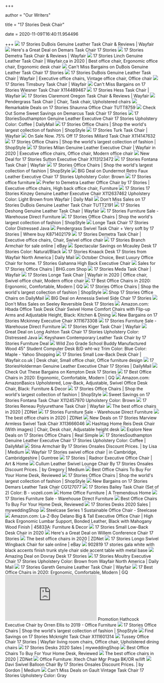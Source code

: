 +++
        
author = "Our Writers"
        
title = "17 Stories Desk Chair"
        
date = 2020-11-09T16:40:11.954496
        
+++
[ ![](https://secure.img1-fg.wfcdn.com/im/25951740/compr-r85/6276/62769220/dubois-genuine-leather-task-chair.jpg)](https://secure.img1-fg.wfcdn.com/im/25951740/compr-r85/6276/62769220/dubois-genuine-leather-task-chair.jpg) 17 Stories DuBois Genuine Leather Task Chair & Reviews | Wayfair
[ ![](https://images.prod.meredith.com/product/938b85f939156669ee241876718eea07/1579192918907/l/demars-task-chair-17-stories)](https://images.prod.meredith.com/product/938b85f939156669ee241876718eea07/1579192918907/l/demars-task-chair-17-stories) Here's a Great Deal on Demars Task Chair 17 Stories
[ ![](https://secure.img1-fg.wfcdn.com/im/75924851/resize-h800-w800%5Ecompr-r85/4803/48039301/Demetra+Task+Chair.jpg)](https://secure.img1-fg.wfcdn.com/im/75924851/resize-h800-w800%5Ecompr-r85/4803/48039301/Demetra+Task+Chair.jpg) 17 Stories Demetra Task Chair & Reviews | Wayfair
[ ![](https://i.pinimg.com/originals/93/ba/8f/93ba8f468a57b3c006be5d6f950f124e.jpg)](https://i.pinimg.com/originals/93/ba/8f/93ba8f468a57b3c006be5d6f950f124e.jpg) 17 Stories Linch Genuine Leather Task Chair | Wayfair.ca in 2020 | Best office  chair, Ergonomic office chair, Ergonomic desk chair
[ ![](https://images.prod.meredith.com/product/56ed34849523cb42508068cc6ec3b8bb/1567057847399/l/dubois-task-chair-17-stories)](https://images.prod.meredith.com/product/56ed34849523cb42508068cc6ec3b8bb/1567057847399/l/dubois-task-chair-17-stories) Can't Miss Bargains on DuBois Genuine Leather Task Chair 17 Stories
[ ![](https://i.pinimg.com/originals/ab/00/2b/ab002bdbee5054518db63097baa455f3.png)](https://i.pinimg.com/originals/ab/00/2b/ab002bdbee5054518db63097baa455f3.png) 17 Stories DuBois Genuine Leather Task Chair | Wayfair | Executive office  chairs, Vintage office chair, Office chair
[ ![](https://secure.img1-fg.wfcdn.com/im/68775704/resize-h800-w800%5Ecompr-r85/8706/87060909/Timsbury+Task+Chair.jpg)](https://secure.img1-fg.wfcdn.com/im/68775704/resize-h800-w800%5Ecompr-r85/8706/87060909/Timsbury+Task+Chair.jpg) 17 Stories Timsbury Task Chair | Wayfair
[ ![](https://images.prod.meredith.com/product/aa37266b898e4adffb088068567d29fe/1595844231257/l/17-stories-tidore-task-chair-x114489467)](https://images.prod.meredith.com/product/aa37266b898e4adffb088068567d29fe/1595844231257/l/17-stories-tidore-task-chair-x114489467) Can't Miss Bargains on 17 Stories Wiesner Task Chair X114489467
[ ![](https://secure.img1-fg.wfcdn.com/im/26844937/resize-h800-w800%5Ecompr-r85/7417/74177945/Hess+Task+Chair.jpg)](https://secure.img1-fg.wfcdn.com/im/26844937/resize-h800-w800%5Ecompr-r85/7417/74177945/Hess+Task+Chair.jpg) 17 Stories Hess Task Chair | Wayfair
[ ![](https://secure.img1-fg.wfcdn.com/im/36356529/compr-r85/1044/104411174/claremont-oregon-task-chair.jpg)](https://secure.img1-fg.wfcdn.com/im/36356529/compr-r85/1044/104411174/claremont-oregon-task-chair.jpg) 17 Stories Claremont Oregon Task Chair & Reviews | Wayfair
[ ![](https://i.pinimg.com/originals/ea/66/da/ea66da7a5a0b041c800cd7666440de43.jpg)](https://i.pinimg.com/originals/ea/66/da/ea66da7a5a0b041c800cd7666440de43.jpg) Pendergrass Task Chair | Chair, Task chair, Upholstered chairs
[ ![](https://images.prod.meredith.com/product/afd499169a1acb9d36074204a7077977/1520762686381/l/17-stories-shaunna-office-chair-stss7648)](https://images.prod.meredith.com/product/afd499169a1acb9d36074204a7077977/1520762686381/l/17-stories-shaunna-office-chair-stss7648) Remarkable Deals on 17 Stories Shaunna Office Chair TUTT8759
[ ![](https://images.prod.meredith.com/product/0d7ae5e56476d4798a7345fefe66fce2/1579192659812/l/demarcus-task-chair-17-stories)](https://images.prod.meredith.com/product/0d7ae5e56476d4798a7345fefe66fce2/1579192659812/l/demarcus-task-chair-17-stories) Check Out Some Sweet Savings on Demarcus Task Chair 17 Stories
[ ![](https://secure.img1-fg.wfcdn.com/im/90980077/resize-h400-w400%5Ecompr-r85/6014/60144421/.jpg)](https://secure.img1-fg.wfcdn.com/im/90980077/resize-h400-w400%5Ecompr-r85/6014/60144421/.jpg) 17 StoriesSouthampton Genuine Leather Executive Chair 17 Stories Upholstery  Color: Coffee | DailyMail
[ ![](https://img.shopstyle-cdn.com/sim/7f/79/7f799025b9ea8e1e85062d2eb9b447f6_xlarge/aguilera-genuine-leather-executive-chair-17-stories-upholstery-color-antique-slate.jpg)](https://img.shopstyle-cdn.com/sim/7f/79/7f799025b9ea8e1e85062d2eb9b447f6_xlarge/aguilera-genuine-leather-executive-chair-17-stories-upholstery-color-antique-slate.jpg) 17 Stories Office Chairs | Shop the world's largest collection of fashion |  ShopStyle
[ ![](https://secure.img1-fg.wfcdn.com/im/35068237/resize-h800-w800%5Ecompr-r85/8800/88001322/Turk+Task+Chair.jpg)](https://secure.img1-fg.wfcdn.com/im/35068237/resize-h800-w800%5Ecompr-r85/8800/88001322/Turk+Task+Chair.jpg) 17 Stories Turk Task Chair | Wayfair
[ ![](https://images.prod.meredith.com/product/b9a873b45bfed9c1aac3d71acfa3b6fc/1592583873575/l/17-stories-millard-task-chair-x114147632)](https://images.prod.meredith.com/product/b9a873b45bfed9c1aac3d71acfa3b6fc/1592583873575/l/17-stories-millard-task-chair-x114147632) On Sale Now. 75% Off 17 Stories Millard Task Chair X114147632
[ ![](https://img.shopstyle-cdn.com/sim/31/76/31767f64b5dca4219448f07c905c09b3_best/alisson-haggar-genuine-leather-task-chair-17-stories-upholstery-color-vintage-white.jpg)](https://img.shopstyle-cdn.com/sim/31/76/31767f64b5dca4219448f07c905c09b3_best/alisson-haggar-genuine-leather-task-chair-17-stories-upholstery-color-vintage-white.jpg) 17 Stories Office Chairs | Shop the world's largest collection of fashion |  ShopStyle
[ ![](https://i.pinimg.com/474x/f1/38/3d/f1383df1797bcdba0e040ad3ac9bb5b8.jpg)](https://i.pinimg.com/474x/f1/38/3d/f1383df1797bcdba0e040ad3ac9bb5b8.jpg) 17 Stories Milan Genuine Leather Executive Chair | Wayfair in 2020 |  Executive office chairs, Office chair, Modern office chair
[ ![](https://images.prod.meredith.com/product/30b083864be17469dda3e09c69dfc8bc/1583964038588/l/17-stories-sutton-executive-chair-x113123472)](https://images.prod.meredith.com/product/30b083864be17469dda3e09c69dfc8bc/1583964038588/l/17-stories-sutton-executive-chair-x113123472) New Deal for 17 Stories Sutton Executive Chair X113123472
[ ![](https://secure.img1-fg.wfcdn.com/im/36856145/resize-h800-w800%5Ecompr-r85/1225/122591189/Fontana+Task+Chair.jpg)](https://secure.img1-fg.wfcdn.com/im/36856145/resize-h800-w800%5Ecompr-r85/1225/122591189/Fontana+Task+Chair.jpg) 17 Stories Fontana Task Chair | Wayfair
[ ![](https://img.shopstyle-cdn.com/sim/df/0f/df0f629667f5fc52868a06b942d13ac7_xlarge/uriel-task-chair-17-stories.jpg)](https://img.shopstyle-cdn.com/sim/df/0f/df0f629667f5fc52868a06b942d13ac7_xlarge/uriel-task-chair-17-stories.jpg) 17 Stories Office Chairs | Shop the world's largest collection of fashion |  ShopStyle
[ ![](https://images.prod.meredith.com/product/5dac1545c23ee94a65e8f9dfa5565a29/1594967124531/l/dundermot-retro-faux-leather-executive-chair-17-stories-upholstery-color-brown)](https://images.prod.meredith.com/product/5dac1545c23ee94a65e8f9dfa5565a29/1594967124531/l/dundermot-retro-faux-leather-executive-chair-17-stories-upholstery-color-brown) BIG Deal on Dundermot Retro Faux Leather Executive Chair 17 Stories  Upholstery Color: Brown
[ ![](https://office.furniture-manufacturers.org/images/wf/5441-54419950-Office-Furniture.jpg)](https://office.furniture-manufacturers.org/images/wf/5441-54419950-Office-Furniture.jpg) 17 Stories office furniture
[ ![](https://i.pinimg.com/564x/e2/c7/ab/e2c7ab8ea9eb92d1fac053755b1fee8f.jpg)](https://i.pinimg.com/564x/e2/c7/ab/e2c7ab8ea9eb92d1fac053755b1fee8f.jpg) Prefer to Demetra Leather Office Chair by 17 Stories | Executive office  chairs, High back office chair, Furniture
[ ![](https://d2-pub.bizrate.com/image/obj/11176739957;sq=400)](https://d2-pub.bizrate.com/image/obj/11176739957;sq=400) 17 Stories 17 Stories Kinzey Genuine Leather Executive Chair X112637462  Upholstery Color: Light Brown from Wayfair | Daily Mail
[ ![](https://images.prod.meredith.com/product/f61db295b0d8bd4c599d1602b28e49f7/1522728104706/l/17-stories-dubois-leather-desk-chair-stss1080)](https://images.prod.meredith.com/product/f61db295b0d8bd4c599d1602b28e49f7/1522728104706/l/17-stories-dubois-leather-desk-chair-stss1080) Don't Miss Sales on 17 Stories DuBois Genuine Leather Task Chair TUTT2191
[ ![](https://secure.img1-fg.wfcdn.com/im/22203539/resize-h800-w800%5Ecompr-r85/4970/49704811/Deshong+Genuine+Leather+Task+Chair.jpg)](https://secure.img1-fg.wfcdn.com/im/22203539/resize-h800-w800%5Ecompr-r85/4970/49704811/Deshong+Genuine+Leather+Task+Chair.jpg) 17 Stories Deshong Genuine Leather Task Chair | Wayfair
[ ![](https://www.warehousedirectfurniture.com/prodimages/small/GKHF1136.jpg)](https://www.warehousedirectfurniture.com/prodimages/small/GKHF1136.jpg) 17 Stories Furniture Sale - Warehouse Direct Furniture
[ ![](https://img.shopstyle-cdn.com/sim/23/20/2320d3fd90009d14441b0a4bdbd5905b_xlarge/linck-genuine-leather-executive-chair-17-stories-upholstery-color-antique-slate.jpg)](https://img.shopstyle-cdn.com/sim/23/20/2320d3fd90009d14441b0a4bdbd5905b_xlarge/linck-genuine-leather-executive-chair-17-stories-upholstery-color-antique-slate.jpg) 17 Stories Office Chairs | Shop the world's largest collection of fashion |  ShopStyle
[ ![](https://secure.img1-fg.wfcdn.com/im/04307242/resize-h400-w400%5Ecompr-r85/6028/60287143/.jpg)](https://secure.img1-fg.wfcdn.com/im/04307242/resize-h400-w400%5Ecompr-r85/6028/60287143/.jpg) Longe Task Chair 17 Stories Color Distressed Java
[ ![](http://georgia.accentmunich.se/img-aHR0cHM6Ly9zZWN1cmUuaW1nMS1hZy53ZmNkbi5jb20vaW0vNDY0MjUzOTEvcmVzaXplLWgzMTAtdzMxMCU1RWNvbXByLXI4NS84MzU3LzgzNTc3OTg0L3BlbmRlcmdyYXNzLXN3aXZlbC10YXNrLWNoYWlyLmpwZw==.png)](http://georgia.accentmunich.se/img-aHR0cHM6Ly9zZWN1cmUuaW1nMS1hZy53ZmNkbi5jb20vaW0vNDY0MjUzOTEvcmVzaXplLWgzMTAtdzMxMCU1RWNvbXByLXI4NS84MzU3LzgzNTc3OTg0L3BlbmRlcmdyYXNzLXN3aXZlbC10YXNrLWNoYWlyLmpwZw==.png) Pendergrass Swivel Task Chair + Very soft by 17 Stories | Where buy  K871402179
[ ![](https://i.pinimg.com/originals/ad/59/a0/ad59a0a142b5ebde843dac23d358ad46.jpg)](https://i.pinimg.com/originals/ad/59/a0/ad59a0a142b5ebde843dac23d358ad46.jpg) 17 Stories Demetra Task Chair | Executive office chairs, Chair, Swivel office  chair
[ ![](https://i.ebayimg.com/images/g/APwAAOSw4-td5gsh/s-l640.jpg)](https://i.ebayimg.com/images/g/APwAAOSw4-td5gsh/s-l640.jpg) 17 Stories Branch Armchair for sale online | eBay
[ ![](https://images.prod.meredith.com/product/c76dfbc5b5a6182afcc16846ca84653a/1587895683157/l/mcauley-desk-17-stories-color-natural-black)](https://images.prod.meredith.com/product/c76dfbc5b5a6182afcc16846ca84653a/1587895683157/l/mcauley-desk-17-stories-color-natural-black) Spectacular Savings on Mcauley Desk 17 Stories Color: Natural/Black
[ ![](https://secure.img1-fg.wfcdn.com/im/02635533/resize-h400-w400%5Ecompr-r85/1214/121493981/.jpg)](https://secure.img1-fg.wfcdn.com/im/02635533/resize-h400-w400%5Ecompr-r85/1214/121493981/.jpg) 17 Stories Knaack Desk 17 Stories from Wayfair North America | Daily Mail
[ ![](https://secure.img1-fg.wfcdn.com/im/78178289/resize-h310-w310%5Ecompr-r85/1870/126716733/Gahanna+High+Back+Executive+Chair.jpg)](https://secure.img1-fg.wfcdn.com/im/78178289/resize-h310-w310%5Ecompr-r85/1870/126716733/Gahanna+High+Back+Executive+Chair.jpg) October Choice, Best Luxury Office Chair for home. 17 Stories Gahanna High  Back Executive Chair
[ ![](https://images.prod.meredith.com/product/f04421f79e67f377c08347b1daefe5fb/1594965183507/m/17-stories-milan-genuine-leather-executive-chair-x112215531-upholstery-color-cocoa)](https://images.prod.meredith.com/product/f04421f79e67f377c08347b1daefe5fb/1594965183507/m/17-stories-milan-genuine-leather-executive-chair-x112215531-upholstery-color-cocoa) Sales for 17 Stories Office Chairs | BHG.com Shop
[ ![](https://secure.img1-fg.wfcdn.com/im/76967243/resize-h800-w800%5Ecompr-r85/9722/97225463/Meda+Task+Chair.jpg)](https://secure.img1-fg.wfcdn.com/im/76967243/resize-h800-w800%5Ecompr-r85/9722/97225463/Meda+Task+Chair.jpg) 17 Stories Meda Task Chair | Wayfair
[ ![](https://i.pinimg.com/originals/af/db/b7/afdbb72c523325be81d388ab585dd6f3.png)](https://i.pinimg.com/originals/af/db/b7/afdbb72c523325be81d388ab585dd6f3.png) 17 Stories Longe Task Chair | Wayfair in 2020 | Office chair, Swivel office  chair, Modern office chair
[ ![](https://media.gq.com/photos/5f12159f97f256cb0f19314c/3:2/w_1686,h_1124,c_limit/chairs-v4.jpg)](https://media.gq.com/photos/5f12159f97f256cb0f19314c/3:2/w_1686,h_1124,c_limit/chairs-v4.jpg) 17 Best Office Chairs in 2020: Ergonomic, Comfortable, Modern | GQ
[ ![](https://img.shopstyle-cdn.com/sim/31/04/310462d3d2ee2e828465f12df79d8eb8_best/kirkham-genuine-leather-executive-chair-17-stories-upholstery-color-vintage-whiskey-genuine-leather.jpg)](https://img.shopstyle-cdn.com/sim/31/04/310462d3d2ee2e828465f12df79d8eb8_best/kirkham-genuine-leather-executive-chair-17-stories-upholstery-color-vintage-whiskey-genuine-leather.jpg) 17 Stories Office Chairs | Shop the world's largest collection of fashion |  ShopStyle
[ ![](https://d1-pub.bizrate.com/image/obj/11176747672;sq=400)](https://d1-pub.bizrate.com/image/obj/11176747672;sq=400) Shop 17 Stories Office Chairs on DailyMail
[ ![](https://images.prod.meredith.com/product/b359deac441965b74267096b0ceeb256/1567058700638/l/annessia-swivel-side-chair-17-stories)](https://images.prod.meredith.com/product/b359deac441965b74267096b0ceeb256/1567058700638/l/annessia-swivel-side-chair-17-stories) BIG Deal on Annessia Swivel Side Chair 17 Stories
[ ![](https://images.prod.meredith.com/product/48a4f4b56089428d9a9894e7b550b6ac/1595292228330/l/seeley-reversible-desk-17-stories)](https://images.prod.meredith.com/product/48a4f4b56089428d9a9894e7b550b6ac/1595292228330/l/seeley-reversible-desk-17-stories) Don't Miss Sales on Seeley Reversible Desk 17 Stories
[ ![](https://images-na.ssl-images-amazon.com/images/I/61n38DvGVIL._AC_SL1200_.jpg)](https://images-na.ssl-images-amazon.com/images/I/61n38DvGVIL._AC_SL1200_.jpg) Amazon.com: Hbada Office Task Desk Chair Swivel Home Comfort Chairs with  Flip-up Arms and Adjustable Height, Black: Kitchen & Dining
[ ![](https://images.prod.meredith.com/product/1e01b53efb1359ad4abf4fc55634813d/1575173893837/l/17-stories-mckinney-executive-chair-w000562297)](https://images.prod.meredith.com/product/1e01b53efb1359ad4abf4fc55634813d/1575173893837/l/17-stories-mckinney-executive-chair-w000562297) New Bargains on 17 Stories Mckinney Executive Chair X111673308
[ ![](https://www.warehousedirectfurniture.com/prodimages/small/BPQT1148.jpg)](https://www.warehousedirectfurniture.com/prodimages/small/BPQT1148.jpg) 17 Stories Furniture Sale - Warehouse Direct Furniture
[ ![](https://secure.img1-fg.wfcdn.com/im/70048987/resize-h800-w800%5Ecompr-r85/1215/121576176/Kiger+Task+Chair.jpg)](https://secure.img1-fg.wfcdn.com/im/70048987/resize-h800-w800%5Ecompr-r85/1215/121576176/Kiger+Task+Chair.jpg) 17 Stories Kiger Task Chair | Wayfair
[ ![](https://images.prod.meredith.com/product/78795f1ec4ea8b8d67a79c3cd3f59518/1567055296154/l/long-ashton-task-chair-17-stories-color-distressed-java)](https://images.prod.meredith.com/product/78795f1ec4ea8b8d67a79c3cd3f59518/1567055296154/l/long-ashton-task-chair-17-stories-color-distressed-java) Great Deal on Long Ashton Task Chair 17 Stories Upholstery Color:  Distressed Java
[ ![](https://secure.img1-fg.wfcdn.com/im/61408525/resize-h310-w310%5Ecompr-r85/3851/70042475/keyshawn-contemporary-leather-task-chair.jpg)](https://secure.img1-fg.wfcdn.com/im/61408525/resize-h310-w310%5Ecompr-r85/3851/70042475/keyshawn-contemporary-leather-task-chair.jpg) Keyshawn Contemporary Leather Task Chair by 17 Stories Furniture Deal
[ ![](https://s.yimg.com/aw/api/res/1.2/sVmdppaJRjRSHLB6JjLvTg--/YXBwaWQ9eXR3YXVjdGlvbnNlcnZpY2U7aD00MDA7c3M9MTt3PTQwMA--/https://d1-pub.bizrate.com/image/obj/13121067104;sq=400.cf.jpg)](https://s.yimg.com/aw/api/res/1.2/sVmdppaJRjRSHLB6JjLvTg--/YXBwaWQ9eXR3YXVjdGlvbnNlcnZpY2U7aD00MDA7c3M9MTt3PTQwMA--/https://d1-pub.bizrate.com/image/obj/13121067104;sq=400.cf.jpg) Wild Zoo Grade School Buddy Manufactured Wood 45" Student Computer Desk B/D  wht-wz Trim Color: Blue Color: Maple - Yahoo Shopping
[ ![](https://i.pinimg.com/originals/cf/1c/99/cf1c990db8e7ef21a02b7694834b77c8.jpg)](https://i.pinimg.com/originals/cf/1c/99/cf1c990db8e7ef21a02b7694834b77c8.jpg) 17 Stories Small Low-Back Desk Chair | Wayfair.co.uk | Desk chair, Small office  chair, Office furniture design
[ ![](https://secure.img1-fg.wfcdn.com/im/94295459/resize-h400-w400%5Ecompr-r85/1185/118526380/.jpg)](https://secure.img1-fg.wfcdn.com/im/94295459/resize-h400-w400%5Ecompr-r85/1185/118526380/.jpg) 17 StoriesHolderman Genuine Leather Executive Chair 17 Stories | DailyMail
[ ![](https://images.prod.meredith.com/product/09a21e51a0374582e2fa46eecc6ca582/1594962724067/l/kempton-desk-17-stories)](https://images.prod.meredith.com/product/09a21e51a0374582e2fa46eecc6ca582/1594962724067/l/kempton-desk-17-stories) Check Out These Bargains on Kempton Desk 17 Stories
[ ![](https://media.gq.com/photos/5ed14d604e139ea2f5352482/master/w_1280%2Cc_limit/Bodybilt-'Aircelli'-office-chair.jpg)](https://media.gq.com/photos/5ed14d604e139ea2f5352482/master/w_1280%2Cc_limit/Bodybilt-'Aircelli'-office-chair.jpg) 17 Best Office Chairs in 2020: Ergonomic, Comfortable, Modern | GQ
[ ![](https://m.media-amazon.com/images/I/31EfC7Boh5L._AC_.__US500__.jpg)](https://m.media-amazon.com/images/I/31EfC7Boh5L._AC_.__US500__.jpg) Amazon.com: AmazonBasics Upholstered, Low-Back, Adjustable, Swivel Office  Desk Chair, Black: Furniture & Decor
[ ![](https://img.shopstyle-cdn.com/sim/1b/c4/1bc41680377678aa5ff2c8794f2391bb_best/littell-genuine-leather-task-chair-17-stories-upholstery-color-retro-brown.jpg)](https://img.shopstyle-cdn.com/sim/1b/c4/1bc41680377678aa5ff2c8794f2391bb_best/littell-genuine-leather-task-chair-17-stories-upholstery-color-retro-brown.jpg) 17 Stories Office Chairs | Shop the world's largest collection of fashion |  ShopStyle
[ ![](https://images.prod.meredith.com/product/a88df0f424925b4d3ca9e8aac4109201/1597183360066/l/17-stories-fontana-task-chair-x112457970-upholstery-color-brown)](https://images.prod.meredith.com/product/a88df0f424925b4d3ca9e8aac4109201/1597183360066/l/17-stories-fontana-task-chair-x112457970-upholstery-color-brown) Sweet Savings on 17 Stories Fontana Task Chair X112457970 Upholstery Color:  Brown
[ ![](https://secure.img1-fg.wfcdn.com/im/28914538/resize-h800-w800%5Ecompr-r85/1154/115432726/Reneau+Polyurethane+Task+Chair.jpg)](https://secure.img1-fg.wfcdn.com/im/28914538/resize-h800-w800%5Ecompr-r85/1154/115432726/Reneau+Polyurethane+Task+Chair.jpg) 17 Stories Reneau Polyurethane Task Chair | Wayfair
[ ![](https://zdnet3.cbsistatic.com/hub/i/r/2020/01/17/531d930a-0a8b-46eb-a487-a58afd0860ca/resize/1200xauto/7b443568c82118a804d9b9af5fc31127/office-chair-1.jpg)](https://zdnet3.cbsistatic.com/hub/i/r/2020/01/17/531d930a-0a8b-46eb-a487-a58afd0860ca/resize/1200xauto/7b443568c82118a804d9b9af5fc31127/office-chair-1.jpg) The best office chairs in 2020 | ZDNet
[ ![](https://www.warehousedirectfurniture.com/prodimages/small/BNZB6309.jpg)](https://www.warehousedirectfurniture.com/prodimages/small/BNZB6309.jpg) 17 Stories Furniture Sale - Warehouse Direct Furniture
[ ![](https://zdnet1.cbsistatic.com/hub/i/2020/10/20/bfaa969e-f5f5-4c49-878a-0e99e6e388e3/2020-10-20-at-1-03-17-pm.jpg)](https://zdnet1.cbsistatic.com/hub/i/2020/10/20/bfaa969e-f5f5-4c49-878a-0e99e6e388e3/2020-10-20-at-1-03-17-pm.jpg) The best office chairs in 2020 | ZDNet
[ ![](https://images.prod.meredith.com/product/e1316fe51f06940e8509ee77b3face2f/1576473123639/l/17-stories-marview-armless-swivel-task-chair-w002555935)](https://images.prod.meredith.com/product/e1316fe51f06940e8509ee77b3face2f/1576473123639/l/17-stories-marview-armless-swivel-task-chair-w002555935) New Deals on 17 Stories Marview Armless Swivel Task Chair X113666046
[ ![](https://i.pinimg.com/originals/bf/a1/a2/bfa1a26d566a9493fd5dfc4f760013c7.jpg)](https://i.pinimg.com/originals/bf/a1/a2/bfa1a26d566a9493fd5dfc4f760013c7.jpg) Hashtag Home Reis Desk Chair (With images) | Chair, Desk chair, Adjustable  height desk
[ ![](https://images.prod.meredith.com/product/d2eff6463cf8240cb3a7d62216f5e861/1557720495115/m/17-stories-regina-genuine-leather-executive-chair-w001761397)](https://images.prod.meredith.com/product/d2eff6463cf8240cb3a7d62216f5e861/1557720495115/m/17-stories-regina-genuine-leather-executive-chair-w001761397) Explore New Deals on 17 Stories Office Chairs | Real Simple
[ ![](https://secure.img1-fg.wfcdn.com/im/75475015/resize-h400-w400%5Ecompr-r85/1206/120657326/.jpg)](https://secure.img1-fg.wfcdn.com/im/75475015/resize-h400-w400%5Ecompr-r85/1206/120657326/.jpg) 17 StoriesSouthampton Genuine Leather Executive Chair 17 Stories Upholstery  Color: Coffee | DailyMail
[ ![](https://miro.medium.com/max/310/0*fAwolIavHHjB-M_U.jpg)](https://miro.medium.com/max/310/0*fAwolIavHHjB-M_U.jpg) Stina Armchair By 17 Stories Onsales Discount Prices. | by Lisa | Medium
[ ![](https://i.ebayimg.com/00/s/MTAyNFg3Njg=/z/s4QAAOSwkkRfdjYQ/$_86.JPG)](https://i.ebayimg.com/00/s/MTAyNFg3Njg=/z/s4QAAOSwkkRfdjYQ/$_86.JPG) Wayfair 17 Stories swivel office chair | in Cambridge, Cambridgeshire |  Gumtree
[ ![](https://secureservercdn.net/198.71.233.163/cv3.0d3.myftpupload.com/wp-content/uploads/2018/08/Benningfield-Wingback-Traditional-Ergonomic-Executive-Chair-300x300.jpg)](https://secureservercdn.net/198.71.233.163/cv3.0d3.myftpupload.com/wp-content/uploads/2018/08/Benningfield-Wingback-Traditional-Ergonomic-Executive-Chair-300x300.jpg) 17 Stories | Radnor Executive Office Chair | Art & Home
[ ![](https://miro.medium.com/max/310/0*ZPFfEAVkRP2uumnL.jpg)](https://miro.medium.com/max/310/0*ZPFfEAVkRP2uumnL.jpg) Cullum Leather Swivel Lounge Chair By 17 Stories Onsales Discount Prices. |  by Gregory | Medium
[ ![](https://www.refinery29.com/images/10122166.png?format=webp&width=720&height=720&quality=85)](https://www.refinery29.com/images/10122166.png?format=webp&width=720&height=720&quality=85) Best Office Chairs To Buy For Your Home Desk, Reviewed
[ ![](https://img.shopstyle-cdn.com/sim/1d/ad/1dad613ec71c92d568fb46688155f396_best/reneau-polyurethane-task-chair-17-stories-upholstery-color-dark-brown.jpg)](https://img.shopstyle-cdn.com/sim/1d/ad/1dad613ec71c92d568fb46688155f396_best/reneau-polyurethane-task-chair-17-stories-upholstery-color-dark-brown.jpg) 17 Stories Office Chairs | Shop the world's largest collection of fashion |  ShopStyle
[ ![](https://images.prod.meredith.com/product/e4a2ac02b5226d2d0b8e8075a9fa56a8/1520763683405/l/17-stories-demars-genuine-leather-office-chair-bf016966)](https://images.prod.meredith.com/product/e4a2ac02b5226d2d0b8e8075a9fa56a8/1520763683405/l/17-stories-demars-genuine-leather-office-chair-bf016966) New Bargains on 17 Stories Demars Leather Task Chair CG127077
[ ![](https://i.pinimg.com/originals/5c/74/5e/5c745e3590bb6c83d53c9de6a8880267.jpg)](https://i.pinimg.com/originals/5c/74/5e/5c745e3590bb6c83d53c9de6a8880267.jpg) 17 Stories Bailey Task Chair (Set of 2) Color: B - vozeli.com
[ ![](https://secure.img1-fg.wfcdn.com/im/67786257/resize-h400-w400%5Ecompr-r85/4803/48039398/.jpg)](https://secure.img1-fg.wfcdn.com/im/67786257/resize-h400-w400%5Ecompr-r85/4803/48039398/.jpg) Home Office Furniture | A Tremendous Home
[ ![](https://www.warehousedirectfurniture.com/prodimages/small/BPPW1066.jpg)](https://www.warehousedirectfurniture.com/prodimages/small/BPPW1066.jpg) 17 Stories Furniture Sale - Warehouse Direct Furniture
[ ![](https://www.refinery29.com/images/10122268.png?format=webp&width=720&height=720&quality=85)](https://www.refinery29.com/images/10122268.png?format=webp&width=720&height=720&quality=85) Best Office Chairs To Buy For Your Home Desk, Reviewed
[ ![](https://images.prod.meredith.com/product/9affe9c6380e47a59f146c29f6e4ade1/1567058481814/m/yavonia-executive-desk-17-stories)](https://images.prod.meredith.com/product/9affe9c6380e47a59f146c29f6e4ade1/1567058481814/m/yavonia-executive-desk-17-stories) 17 Stories Desks 2020 Sales | myweddingShop
[ ![](https://steelcase-res.cloudinary.com/image/upload/c_fill,dpr_auto,q_70,h_656,w_1166/v1519041387/www.steelcase.com/eu-en/2018/02/19/17-0087492.jpg)](https://steelcase-res.cloudinary.com/image/upload/c_fill,dpr_auto,q_70,h_656,w_1166/v1519041387/www.steelcase.com/eu-en/2018/02/19/17-0087492.jpg) Steelcase Series 1 Sustainable Office Chair - Steelcase
[ ![](https://images-na.ssl-images-amazon.com/images/I/71T0cWurn%2BL.__AC_SY300_QL70_ML2_.jpg)](https://images-na.ssl-images-amazon.com/images/I/71T0cWurn%2BL.__AC_SY300_QL70_ML2_.jpg) Amazon.com: La-Z-Boy Delano Big & Tall Executive Office Chair | High Back  Ergonomic Lumbar Support, Bonded Leather, Black with Mahogany Wood Finish |  45833A: Furniture & Decor
[ ![](https://i.pinimg.com/564x/e2/15/64/e21564a960f41bec3468e2294d201308.jpg)](https://i.pinimg.com/564x/e2/15/64/e21564a960f41bec3468e2294d201308.jpg) 17 Stories Small Low-Back Desk Chair in 2020
[ ![](https://images.prod.meredith.com/product/14fe866a0e29c2b6cdeb247ccd70c420/1567054417332/l/willem-conference-chair-17-stories)](https://images.prod.meredith.com/product/14fe866a0e29c2b6cdeb247ccd70c420/1567054417332/l/willem-conference-chair-17-stories) Here's a Great Deal on Willem Conference Chair 17 Stories
[ ![](https://zdnet4.cbsistatic.com/hub/i/r/2020/01/17/c0ad1bc6-1ebd-44b4-a35b-3f8aae0e3b21/resize/1200xauto/619579acbabc397154153b14544fd1f2/office-chair-4.jpg)](https://zdnet4.cbsistatic.com/hub/i/r/2020/01/17/c0ad1bc6-1ebd-44b4-a35b-3f8aae0e3b21/resize/1200xauto/619579acbabc397154153b14544fd1f2/office-chair-4.jpg) The best office chairs in 2020 | ZDNet
[ ![](https://i.ebayimg.com/images/g/itoAAOSwJ4xerbh0/s-l1600.jpg)](https://i.ebayimg.com/images/g/itoAAOSwJ4xerbh0/s-l1600.jpg) 17 Stories Longo Swivel Wingback Chair for sale online | eBay
[ ![](https://www.ambfurniture.com/images/D/902819x900.jpg)](https://www.ambfurniture.com/images/D/902819x900.jpg) 902819 17 stories gala white with black accents finish trunk style chair  side accent table with metal base
[ ![](https://images.prod.meredith.com/product/e9428111680a37d8dface298fe62b7db/1597485685158/l/dovray-desk-17-stories)](https://images.prod.meredith.com/product/e9428111680a37d8dface298fe62b7db/1597485685158/l/dovray-desk-17-stories) Amazing Deal on Dovray Desk 17 Stories
[ ![](https://secure.img1-fg.wfcdn.com/im/65609518/resize-h400-w400%5Ecompr-r85/1192/119205876/.jpg)](https://secure.img1-fg.wfcdn.com/im/65609518/resize-h400-w400%5Ecompr-r85/1192/119205876/.jpg) 17 Stories Moultry Executive Chair 17 Stories Upholstery Color: Brown from  Wayfair North America | Daily Mail
[ ![](https://secure.img1-fg.wfcdn.com/im/41523980/resize-h800-w800%5Ecompr-r85/6162/61623711/Gareth+Genuine+Leather+Task+Chair.jpg)](https://secure.img1-fg.wfcdn.com/im/41523980/resize-h800-w800%5Ecompr-r85/6162/61623711/Gareth+Genuine+Leather+Task+Chair.jpg) 17 Stories Gareth Genuine Leather Task Chair | Wayfair
[ ![](https://media.gq.com/photos/5ed14d6063407391e9bee249/master/w_2000,h_1333,c_limit/Bodybilt-'Sola'-LT-office-chair.jpg)](https://media.gq.com/photos/5ed14d6063407391e9bee249/master/w_2000,h_1333,c_limit/Bodybilt-'Sola'-LT-office-chair.jpg) 17 Best Office Chairs in 2020: Ergonomic, Comfortable, Modern | GQ
[ ![](http://v2.dsale.best/img.php?img=aHR0cHM6Ly9zZWN1cmUuaW1nMi1mZy53ZmNkbi5jb20vaW0vNjcwMDk1ODcvcmVzaXplLWgzMTAtdzMxMCU1RWNvbXByLXI4NS81Mzk5LzUzOTkyMDY2L3N0cmluZ2VyLWdlbnVpbmUtbGVhdGhlci10YXNrLWNoYWlyLmpwZw==)](http://v2.dsale.best/img.php?img=aHR0cHM6Ly9zZWN1cmUuaW1nMi1mZy53ZmNkbi5jb20vaW0vNjcwMDk1ODcvcmVzaXplLWgzMTAtdzMxMCU1RWNvbXByLXI4NS81Mzk5LzUzOTkyMDY2L3N0cmluZ2VyLWdlbnVpbmUtbGVhdGhlci10YXNrLWNoYWlyLmpwZw==) Promotion Hathcock Executive Chair by Orren Ellis to 2019 - Office Furniture
[ ![](https://img.shopstyle-cdn.com/sim/53/a2/53a2831818dd3d02fbf8cec910b6a82d_best/marsily-executive-chair-17-stories-upholstery-color-chestnut-brown-frame-color-chestnut-brown.jpg)](https://img.shopstyle-cdn.com/sim/53/a2/53a2831818dd3d02fbf8cec910b6a82d_best/marsily-executive-chair-17-stories-upholstery-color-chestnut-brown-frame-color-chestnut-brown.jpg) 17 Stories Office Chairs | Shop the world's largest collection of fashion |  ShopStyle
[ ![](https://images.prod.meredith.com/product/8f651aaaee03f3d0513e6c37d736bd73/1577397719196/l/17-stories-mcknight-task-chair-w000590203)](https://images.prod.meredith.com/product/8f651aaaee03f3d0513e6c37d736bd73/1577397719196/l/17-stories-mcknight-task-chair-w000590203) Find Savings on 17 Stories Mcknight Task Chair X111601314
[ ![](https://i.pinimg.com/originals/28/f9/19/28f9199b89f78982a04ce2786c81871d.jpg)](https://i.pinimg.com/originals/28/f9/19/28f9199b89f78982a04ce2786c81871d.jpg) Tussey Office Chair 17 Stories | Wayfair living room chairs, Office chair,  Upholstered dining chairs
[ ![](https://images.prod.meredith.com/product/a3cf45e0cd285287846b3b032fabfa8f/1567069965572/m/libby-desk-and-chair-set-17-stories)](https://images.prod.meredith.com/product/a3cf45e0cd285287846b3b032fabfa8f/1567069965572/m/libby-desk-and-chair-set-17-stories) 17 Stories Desks 2020 Sales | myweddingShop
[ ![](https://www.refinery29.com/images/10122332.png?format=webp&width=720&height=720&quality=85)](https://www.refinery29.com/images/10122332.png?format=webp&width=720&height=720&quality=85) Best Office Chairs To Buy For Your Home Desk, Reviewed
[ ![](https://zdnet2.cbsistatic.com/hub/i/r/2020/01/17/846de66f-eac7-4b88-a8d6-c416ee34ad21/resize/1200xauto/888c22a357ac69b5570cac330b7acbb1/office-chair-13.jpg)](https://zdnet2.cbsistatic.com/hub/i/r/2020/01/17/846de66f-eac7-4b88-a8d6-c416ee34ad21/resize/1200xauto/888c22a357ac69b5570cac330b7acbb1/office-chair-13.jpg) The best office chairs in 2020 | ZDNet
[ ![](https://my.accvent.com/images/stories/virtuemart/product/am160gen92.jpg)](https://my.accvent.com/images/stories/virtuemart/product/am160gen92.jpg) Office Furniture: Xtech Chair Mgr Praga BK/OR w/lift
[ ![](https://miro.medium.com/max/310/0*35XlGECyelKgfvhu.jpg)](https://miro.medium.com/max/310/0*35XlGECyelKgfvhu.jpg) Davi Swivel Balloon Chair By 17 Stories Onsales Discount Prices. | by  Gordon | Medium
[ ![](https://images.prod.meredith.com/product/1ac33a6d1b3e658e0afdcbe6963c1728/1597658641796/l/gault-vintage-task-chair-17-stories-upholstery-color-gray)](https://images.prod.meredith.com/product/1ac33a6d1b3e658e0afdcbe6963c1728/1597658641796/l/gault-vintage-task-chair-17-stories-upholstery-color-gray) Can't Miss Deals on Gault Vintage Task Chair 17 Stories Upholstery Color:  Gray
